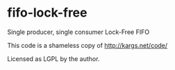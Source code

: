 # fifo-lock-free
Single producer, single consumer Lock-Free FIFO

This code is a shameless copy of http://kargs.net/code/



Licensed as LGPL by the author.
